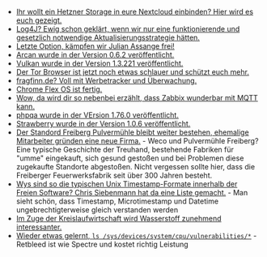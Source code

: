 * [Ihr wollt ein Hetzner Storage in eure Nextcloud einbinden? Hier wird es euch gezeigt.](https://goneuland.de/nextcloud-hetzner-storage-share-per-webdav-unter-debian-linux-einbinden/)
* [Log4J? Ewig schon geklärt, wenn wir nur eine funktionierende und gesetzlich notwendige Aktualisierungsstrategie hätten.](https://www.borncity.com/blog/2022/07/17/log4j-schwachstelle-mittelstand-schlft-dhs-sieht-problem-fr-jahre/)
* [Letzte Option, kämpfen wir Julian Assange frei!](https://weltnetz.tv/video/2708-kaempfen-wir-julian-assange-frei)
* [Arcan wurde in der Version 0.6.2 veröffentlicht.](https://www.phoronix.com/scan.php?page=news_item&px=Arcan-0.6.2-Released)
* [Vulkan wurde in der Version 1.3.221 veröffentlicht.](https://www.phoronix.com/scan.php?page=news_item&px=Vulkan-1.3.221)
* [Der Tor Browser ist jetzt noch etwas schlauer und schützt euch mehr.](https://www.bleepingcomputer.com/news/security/tor-browser-now-bypasses-internet-censorship-automatically/)
* [fragfinn.de? Voll mit Werbetracker und Überwachung.](https://www.kuketz-blog.de/fragfinn-de-tracking-via-google-analytics-auf-suchmaschine-fuer-kinder/)
* [Chrome Flex OS ist fertig.](https://www.borncity.com/blog/2022/07/15/chromeos-flex-ist-fertig/)
* [Wow, da wird dir so nebenbei erzählt, dass Zabbix wunderbar mit MQTT kann.](https://blog.zabbix.com/whats-up-home-the-relaxing-breeze/22031/)
* [phpqa wurde in der VErsion 1.76.0 veröffentlicht.](https://github.com/jakzal/phpqa/releases/tag/v1.76.0)
* [Strawberry wurde in der Version 1.0.6 veröffentlicht.](https://github.com/strawberrymusicplayer/strawberry/releases/tag/1.0.6)
* [Der Standord Freiberg Pulvermühle bleibt weiter bestehen, ehemalige Mitarbeiter gründen eine neue Firma.](https://www.mdr.de/video/mdr-videos/a/video-639148.html) - Weco und Pulvermühle Freiberg? Eine typische Geschichte der Treuhand, bestehende Fabriken für "umme" eingekauft, sich gesund gestoßen und bei Problemen diese zugekaufte Standorte abgestoßen. Nicht vergessen sollte hier, dass die Freiberger Feuerwerksfabrik seit über 300 Jahren besteht.
* [Wys sind so die typischen Unix Timestamp-Formate innerhalb der Freien Software? Chris Siebenmann hat da eine Liste gemacht.](https://utcc.utoronto.ca/~cks/space/blog/sysadmin/LogTimestampFormats) - Man sieht schön, dass Timestamp, Microtimestamp und Datetime ungebrechtigterweise gleich verstanden werden
* [Im Zuge der Kreislaufwirtschaft wird Wasserstoff zunehmend interessanter.](https://www.sonnenseite.com/de/wissenschaft/material-fuer-wasserstoffspeicher-aus-industrieabfaellen/)
* [Wieder etwas gelernt, `ls /sys/devices/system/cpu/vulnerabilities/*`](https://www.phoronix.com/scan.php?page=article&item=retbleed-benchmark&num=1) - Retbleed ist wie Spectre und kostet richtig Leistung
